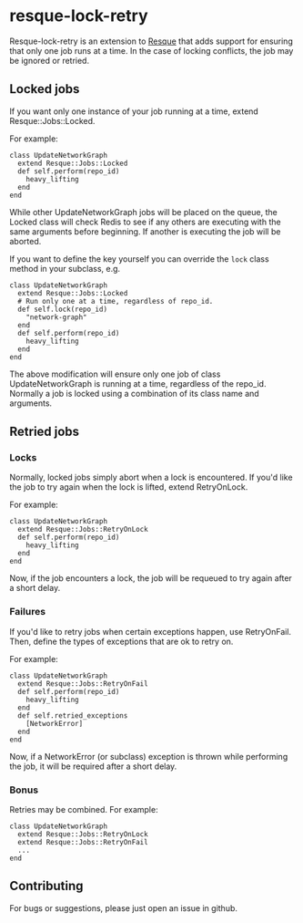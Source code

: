 resque-lock-retry
=================

Resque-lock-retry is an extension to
[Resque](http://github.com/defunkt/resque) that adds support for ensuring that
only one job runs at a time. In the case of locking conflicts, the job may be
ignored or retried.

Locked jobs
------------

If you want only one instance of your job running at a time, extend
Resque::Jobs::Locked.

For example:

    class UpdateNetworkGraph
      extend Resque::Jobs::Locked
      def self.perform(repo_id)
        heavy_lifting
      end
    end

While other UpdateNetworkGraph jobs will be placed on the queue, the Locked
class will check Redis to see if any others are executing with the same
arguments before beginning. If another is executing the job will be aborted.

If you want to define the key yourself you can override the `lock` class
method in your subclass, e.g.

    class UpdateNetworkGraph
      extend Resque::Jobs::Locked
      # Run only one at a time, regardless of repo_id.
      def self.lock(repo_id)
        "network-graph"
      end
      def self.perform(repo_id)
        heavy_lifting
      end
    end

The above modification will ensure only one job of class UpdateNetworkGraph is
running at a time, regardless of the repo_id. Normally a job is locked using a
combination of its class name and arguments.

Retried jobs
------------

### Locks

Normally, locked jobs simply abort when a lock is encountered. If you'd like
the job to try again when the lock is lifted, extend RetryOnLock.

For example:

    class UpdateNetworkGraph
      extend Resque::Jobs::RetryOnLock
      def self.perform(repo_id)
        heavy_lifting
      end
    end

Now, if the job encounters a lock, the job will be requeued to try again after
a short delay.

### Failures

If you'd like to retry jobs when certain exceptions happen, use RetryOnFail.
Then, define the types of exceptions that are ok to retry on.

For example:

    class UpdateNetworkGraph
      extend Resque::Jobs::RetryOnFail
      def self.perform(repo_id)
        heavy_lifting
      end
      def self.retried_exceptions
        [NetworkError]
      end
    end

Now, if a NetworkError (or subclass) exception is thrown while performing the
job, it will be required after a short delay.

### Bonus

Retries may be combined. For example:

    class UpdateNetworkGraph
      extend Resque::Jobs::RetryOnLock
      extend Resque::Jobs::RetryOnFail
      ...
    end

Contributing
------------

For bugs or suggestions, please just open an issue in github.
